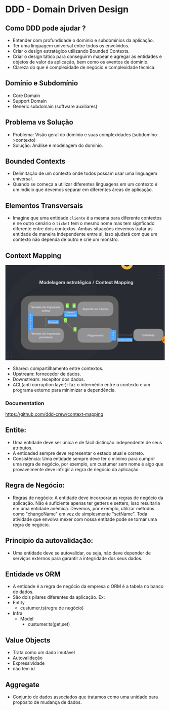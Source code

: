 # DDD - Domain Driven Design

## Como DDD pode ajudar ?

- Entender com profundidade o domínio e subdomínios da aplicação.
- Ter uma linguagem universal entre todos os envolvidos. 
- Criar o design estratégico utilizando Bounded Contexts.
- Criar o design tático para conseguirm mapear e agregar as entidades e objetos de valor da aplicação, bem como os eventos de domínio.
- Clareza do que é complexidade de negócio e complexidade técnica.

## Domínio e Subdomínio
- Core Domain
- Support Domain
- Generic subdomain (software auxiliares)

## Problema vs Solução
- Problema: Visão geral do domínio e suas complexidades (subdomíno->contexto)
- Solução: Análise e modelagem do domínio. 

## Bounded Contexts
- Delimitação de um contexto onde todos possam usar uma linguagem universal.
- Quando se começa a utilizar diferentes linguagens em um contexto é um indicio que devemos separar em diferentes áreas de aplicação.

## Elementos Transversais 
- Imagine que uma entidade `cliente` é a mesma para diferente contextos e ne outro cenário o `ticket` tem o mesmo nome mas tem signficado diferente entre dois contextos. Ambas situações devemos tratar as entidade de maneira independente entre si, isso ajudará com que um contexto não dependa de outro e crie um monstro.

## Context Mapping

![Context Mapping](https://github.com/PedroGuilhermeSilv/full-cycle/blob/develop/aulas/ddd/img/context_mapping.png )

- Shared: compartilhamento entre contextos.
- Upstream: fornecedor de dados.
- Downstream: recepitor dos dados.
- ACL(anti corruption layer): faz o intermédio entre o contexto e um programa externo para minimizar a dependência. 

### Documentation
https://github.com/ddd-crew/context-mapping

## Entite:
- Uma entidade deve ser única e de fácil distinção independente de seus atributos.
- A entidaded sempre deve representar o estado atual e correto.
- Consistência: Uma entidade sempre deve ter o mínimo para cumprir uma regra de negócio, por exemplo, um custumer sem nome é algo que provavelmente deve infrigir a regra de negócio da aplicação. 

## Regra de Negócio:
- Regras de negócio: A entidade deve incorporar as regras de negócio da aplicação. Não é suficiente apenas ter getters e setters; isso resultaria em uma entidade anêmica. Devemos, por exemplo, utilizar métodos como "changeName" em vez de simplesmente "setName". Toda atividade que envolva mexer com nossa entitade pode se tornar uma regra de negócio.

## Principio da autovalidação:
- Uma entidade deve se autovalidar, ou seja, não deve depender de serviços externos para garantir a integridade dos seus dados.

## Entidade vs ORM
- A entidade é a regra de negócio da empresa o ORM é a tabela no banco de dados.
- São dois pilares diferentes da aplicação.
Ex:
- Entity
    - custumer.ts(regra de negócio)
- Infra
    - Model
        - custumer.ts(get,set)

## Value Objects
- Trata como um dado imutável
- Autovalidação
- Expressividade
- não tem id

## Aggregate
- Conjunto de dados associados que tratamos como uma unidade para propósito de mudança de dados.